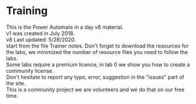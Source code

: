 # Training
This is the Power Automate in a day v8 material.  
v1 was created in July 2018.  
v8 Last updated: 5/28/2020.  
start from the file Trainer notes. 
Don't forget to download the resources for the labs, we minimized the number of resource files you need to follow the labs.  
Some labs require a premium licence, in lab 0 we show you how to create a community license.  
Don't hesitate to report any typo, error, suggestion in the "issues" part of the site.  
This is a community project we are volunteers and we do that on our free time.
